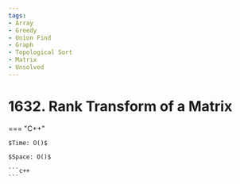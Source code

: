 ```yaml
---
tags:
- Array
- Greedy
- Union Find
- Graph
- Topological Sort
- Matrix
- Unsolved
---
```



# 1632. Rank Transform of a Matrix

=== "C++"

    $Time: O()$

    $Space: O()$

    ```c++
    ```